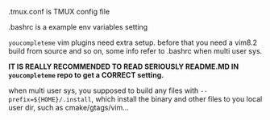.tmux.conf is TMUX config file


.bashrc is a example env variables setting

`youcompleteme` vim plugins need extra setup. before that you need a vim8.2 build from source and so on, some info refer to .bashrc when multi user sys.

**IT IS REALLY RECOMMENDED TO READ SERIOUSLY README.MD IN `youcompleteme` repo to get a CORRECT setting.**


when multi user sys, you supposed to build any files with `--prefix=${HOME}/.install`, which install the binary and other files to you local user dir, such as cmake/gtags/vim...
